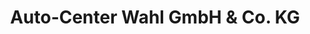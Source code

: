 ---
title: "Auto-Center Wahl GmbH & Co. KG"
url: /kassel/auto-center-wahl-gmbh-und-co-kg/
shop: Autowerkstatt
---